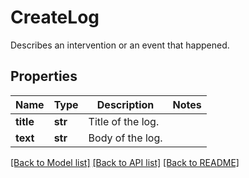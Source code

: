 # CreateLog

Describes an intervention or an event that happened.
## Properties
Name | Type | Description | Notes
------------ | ------------- | ------------- | -------------
**title** | **str** | Title of the log. | 
**text** | **str** | Body of the log. | 

[[Back to Model list]](../README.md#documentation-for-models) [[Back to API list]](../README.md#documentation-for-api-endpoints) [[Back to README]](../README.md)


